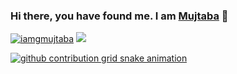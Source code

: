 ### Hi there, you have found me. I am [Mujtaba](https://www.gmujtaba.com/) 👋

<a href="https://github.com/iamgmujtaba"><img src="https://komarev.com/ghpvc/?username=iamgmujtaba" alt="iamgmujtaba" /></a>
<a href="https://github.com/iamgmujtaba?tab=followers"><img src="https://img.shields.io/github/followers/iamgmujtaba"></a>
<!-- 
<div>
  <img height="170" align="left" src="https://github-readme-stats.vercel.app/api?username=iamgmujtaba&count_private=true&include_all_commits=true" />
  <img src="https://github-readme-stats.vercel.app/api/top-langs/?username=iamgmujtaba&layout=compact" />
</div>
 -->

[![github contribution grid snake animation](https://cdn.jsdelivr.net/gh/iamgmujtaba/iamgmujtaba@output/github-contribution-grid-snake.svg)](https://github.com/iamgmujtaba)


